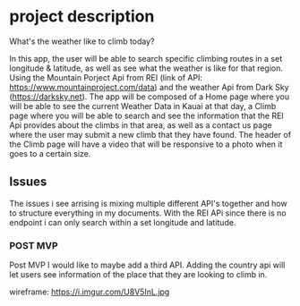 # project description 

What's the weather like to climb today? 

In this app, the user will be able to search specific climbing routes in a set longitude & latitude, as well as see what the weather is like for that region. Using the Mountain Porject Api from REI (link of API: https://www.mountainproject.com/data) and the weather Api from Dark Sky (https://darksky.net). The app will be composed of a Home page where you will be able to see the current Weather Data in Kauai at that day, a Climb page where you will be able to search and see the information that the REI Api provides about the climbs in that area, as well as a contact us page where the user may submit a new climb that they have found. The header of the Climb page will have a video that will be responsive to a photo when it goes to a certain size.

## Issues 
The issues i see arrising is mixing multiple different API's together and how to structure everything in my documents. With the REI APi since there is no endpoint i can only search within a set longitude and latitude.


### POST MVP

Post MVP I would like to maybe add a third API. Adding the country api will let users see information of the place that they are looking to climb in. 


wireframe: https://i.imgur.com/U8V5InL.jpg